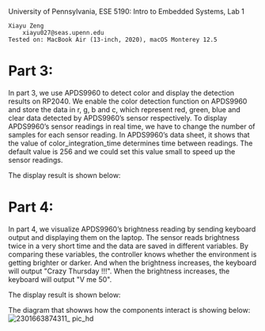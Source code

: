 University of Pennsylvania, ESE 5190: Intro to Embedded Systems, Lab 1


    Xiayu Zeng
        xiayu027@seas.upenn.edu
    Tested on: MacBook Air (13-inch, 2020), macOS Monterey 12.5


# Part 3:
In part 3, we use APDS9960 to detect color and display the detection results on RP2040. 
We enable the color detection function on APDS9960 and store the data in r, g, b and c, which represent red, green, blue and clear data detected by APDS9960’s sensor respectively.
To display APDS9960’s sensor readings in real time, we have to change the number of samples for each sensor reading. In APDS9960’s data sheet, it shows that the value of color_integration_time determines time between readings. The default value is 256 and we could set this value small to speed up the sensor readings.

The display result is shown below:

# Part 4:
In part 4, we visualize APDS9960’s brightness reading by sending keyboard output and displaying them on the laptop. The sensor reads brightness twice in a very short time and the data are saved in different variables. By comparing these variables, the controller knows whether the environment is getting brighter or darker. And when the brightness increases, the keyboard will output "Crazy Thursday !!!". When the brightness increases, the keyboard will output "V me 50". 

The display result is shown below:


The diagram that showws how the components interact is showing below:
![2301663874311_ pic_hd](https://user-images.githubusercontent.com/114005477/191832837-7452cb1f-a5ce-4ee2-abfd-c0f32500f5a5.jpg)
